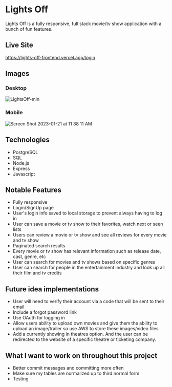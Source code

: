 # Lights Off
Lights Off is a fully responsive, full stack movie/tv show application with a bunch of fun features.

## Live Site
https://lights-off-frontend.vercel.app/login

## Images
### Desktop
![LightsOff-min](https://user-images.githubusercontent.com/72288176/207581379-819a0b3d-3a80-42e2-b6db-f0321e3b2e16.png)
### Mobile
 ![Screen Shot 2023-01-21 at 11 38 11 AM](https://user-images.githubusercontent.com/72288176/213884248-2a67ff16-da38-4527-a4db-85648b1f8a26.png)

## Technologies
* PostgreSQL
* SQL
* Node.js
* Express
* Javascript

## Notable Features
* Fully responsive
* Login/SignUp page
* User's login info saved to local storage to prevent always having to log in
* User can save a movie or tv show to their favorites, watch next or seen lists
* Users can review a movie or tv show and see all reviews for every movie and tv show
* Paginated search results
* Every movie or tv show has relevant information such as release date, cast, genre, etc
* User can search for movies and tv shows based on specific genres
* User can search for people in the entertainment industry and look up all their film and tv credits


## Future idea implementations
* User will need to verify their account via a code that will be sent to their email 
* Include a forgot password link
* Use OAuth for logging in
* Allow users ability to upload own movies and give them the ability to upload an image/trailer so use AWS to store these images/video files
* Add a currently showing in theatres option. And the user can be redirected to the website of a specific theatre or ticketing company.

## What I want to work on throughout this project
* Better commit messages and committing more often
* Make sure my tables are normalized up to third normal form
* Testing

